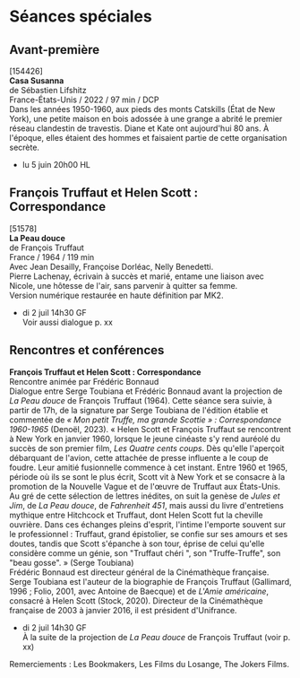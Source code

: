 # Séances spéciales

## Avant-première

[154426]  
**Casa Susanna**  
de Sébastien Lifshitz  
France-États-Unis / 2022 / 97 min / DCP  
Dans les années 1950-1960, aux pieds des monts Catskills (État de New York), une petite maison en bois adossée à une grange a abrité le premier réseau clandestin de travestis. Diane et Kate ont aujourd'hui 80 ans. À l'époque, elles étaient des hommes et faisaient partie de cette organisation secrète.

- lu 5 juin 20h00 HL

## François Truffaut et Helen Scott : Correspondance

[51578]  
**La Peau douce**  
de François Truffaut  
France / 1964 / 119 min  
Avec Jean Desailly, Françoise Dorléac, Nelly Benedetti.  
Pierre Lachenay, écrivain à succès et marié, entame une liaison avec Nicole, une hôtesse de l'air, sans parvenir à quitter sa femme.  
Version numérique restaurée en haute définition par MK2.

- di 2 juil 14h30 GF  
Voir aussi dialogue p. xx

## Rencontres et conférences

**François Truffaut et Helen Scott : Correspondance**  
Rencontre animée par Frédéric Bonnaud  
Dialogue entre Serge Toubiana et Frédéric Bonnaud avant la projection de _La Peau douce_ de François Truffaut (1964). Cette séance sera suivie, à partir de 17h, de la signature par Serge Toubiana de l'édition établie et commentée de _« Mon petit Truffe, ma grande Scottie » : Correspondance 1960-1965_ (Denoël, 2023). « Helen Scott et François Truffaut se rencontrent à New York en janvier 1960, lorsque le jeune cinéaste s'y rend auréolé du succès de son premier film, _Les Quatre cents coups_. Dès qu'elle l'aperçoit débarquant de l'avion, cette attachée de presse influente a le coup de foudre. Leur amitié fusionnelle commence à cet instant. Entre 1960 et 1965, période où ils se sont le plus écrit, Scott vit à New York et se consacre à la promotion de la Nouvelle Vague et de l'œuvre de Truffaut aux États-Unis. Au gré de cette sélection de lettres inédites, on suit la genèse de _Jules et Jim_, de _La Peau douce_, de _Fahrenheit 451_, mais aussi du livre d'entretiens mythique entre Hitchcock et Truffaut, dont Helen Scott fut la cheville ouvrière. Dans ces échanges pleins d'esprit, l'intime l'emporte souvent sur le professionnel : Truffaut, grand épistolier, se confie sur ses amours et ses doutes, tandis que Scott s'épanche à son tour, éprise de celui qu'elle considère comme un génie, son "Truffaut chéri ", son "Truffe-Truffe", son "beau gosse". » (Serge Toubiana)  
Frédéric Bonnaud est directeur général de la Cinémathèque française.  
Serge Toubiana est l'auteur de la biographie de François Truffaut (Gallimard, 1996 ; Folio, 2001, avec Antoine de Baecque) et de _L'Amie américaine_, consacré à Helen Scott (Stock, 2020). Directeur de la Cinémathèque française de 2003 à janvier 2016, il est président d'Unifrance.

- di 2 juil 14h30 GF  
À la suite de la projection de _La Peau douce_ de François Truffaut (voir p. xx)

Remerciements : Les Bookmakers, Les Films du Losange, The Jokers Films.